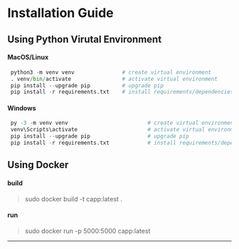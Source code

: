 # Installation Guide

## Using Python Virutal Environment

#### MacOS/Linux
```python
 python3 -m venv venv               # create virtual environment
 . venv/bin/activate                # activate virtual environment
 pip install --upgrade pip          # upgrade pip
 pip install -r requirements.txt    # install requirements/dependencies
```
#### Windows
```python
 py -3 -m venv venv                         # create virtual environment
 venv\Scripts\activate                      # activate virtual environment
 pip install --upgrade pip                  # upgrade pip
 pip install -r requirements.txt            # install requirements/dependencies
```




## Using Docker

#### build
> sudo docker build -t capp:latest .
#### run
> sudo docker run -p 5000:5000 capp:latest


---